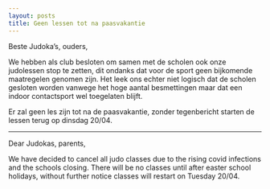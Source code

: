 ```yaml
---
layout: posts
title: Geen lessen tot na paasvakantie
---
```


Beste Judoka’s, ouders,

We hebben als club besloten om samen met de scholen ook onze judolessen stop te zetten, dit ondanks dat voor de sport geen bijkomende maatregelen genomen zijn. Het leek ons echter niet logisch dat de scholen gesloten worden vanwege het hoge aantal besmettingen maar dat een indoor contactsport wel toegelaten blijft.

Er zal geen les zijn tot na de paasvakantie, zonder tegenbericht starten de lessen terug op dinsdag 20/04.

---

Dear Judokas, parents,

We have decided to cancel all judo classes due to the rising covid infections and the schools closing.
There will be no classes until after easter school holidays, without further notice classes will restart on Tuesday 20/04.
